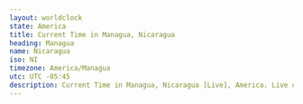 ```yaml
---
layout: worldclock
state: America
title: Current Time in Managua, Nicaragua
heading: Managua
name: Nicaragua
iso: NI
timezone: America/Managua
utc: UTC -05:45
description: Current Time in Managua, Nicaragua [Live], America. Live update now time in Managua, timezone America/Managua, UTC -05:45, Country ISO code & Current Local Time.
---
```


